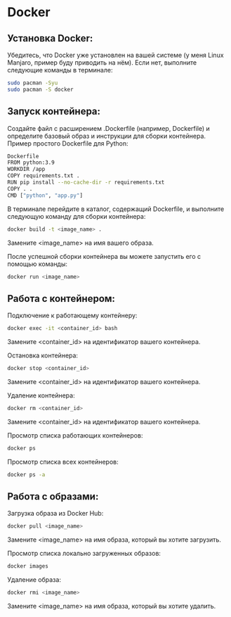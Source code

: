 # Docker

## Установка Docker:
Убедитесь, что Docker уже установлен на вашей системе (у меня Linux Manjaro, пример буду приводить на нём). Если нет, выполните следующие команды в терминале:
```sh
sudo pacman -Syu
sudo pacman -S docker
```

## Запуск контейнера:

Создайте файл с расширением .Dockerfile (например, Dockerfile) и определите базовый образ и инструкции для сборки контейнера. Пример простого Dockerfile для Python:
```sh
Dockerfile
FROM python:3.9
WORKDIR /app
COPY requirements.txt .
RUN pip install --no-cache-dir -r requirements.txt
COPY . .
CMD ["python", "app.py"]
```

В терминале перейдите в каталог, содержащий Dockerfile, и выполните следующую команду для сборки контейнера:
```sh
docker build -t <image_name> .
```

Замените <image_name> на имя вашего образа.

После успешной сборки контейнера вы можете запустить его с помощью команды:
```sh
docker run <image_name>
```

## Работа с контейнером:

Подключение к работающему контейнеру:
```sh
docker exec -it <container_id> bash
```
Замените <container_id> на идентификатор вашего контейнера.

Остановка контейнера:
```sh
docker stop <container_id>
```
Замените <container_id> на идентификатор вашего контейнера.

Удаление контейнера:
```sh
docker rm <container_id>
```
Замените <container_id> на идентификатор вашего контейнера.

Просмотр списка работающих контейнеров:
```sh
docker ps
```
Просмотр списка всех контейнеров:
```sh
docker ps -a
```


## Работа с образами:

Загрузка образа из Docker Hub:
```sh
docker pull <image_name>
```
Замените <image_name> на имя образа, который вы хотите загрузить.

Просмотр списка локально загруженных образов:
```sh
docker images
```
Удаление образа:
```sh
docker rmi <image_name>
```
Замените <image_name> на имя образа, который вы хотите удалить.
